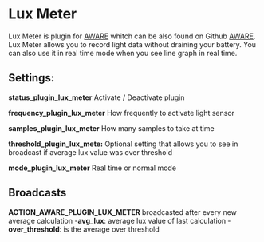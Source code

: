 Lux Meter
=========

Lux Meter is plugin for [AWARE](http://www.awareframework.com/) whitch can be also found on Github [AWARE](https://github.com/denzilferreira/aware-client).
Lux Meter allows you to record light data without draining your battery. You can also use it in real time mode when you see line graph in real time.


Settings:
---------
**status_plugin_lux_meter** Activate / Deactivate plugin

**frequency_plugin_lux_meter** How frequently to activate light sensor

**samples_plugin_lux_meter** How many samples to take at time

**threshold_plugin_lux_mete:** Optional setting that allows you to see in broadcast if average lux value was over threshold

**mode_plugin_lux_meter** Real time or normal mode


Broadcasts
----------
 **ACTION_AWARE_PLUGIN_LUX_METER** broadcasted after every new average calculation
 -**avg_lux**: average lux value of last calculation
 -**over_threshold**: is the average over threshold

